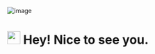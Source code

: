 ![image](https://github.com/user-attachments/assets/56c6709a-1143-4d2e-865e-54558a36d25a)<h1><img src="https://emojis.slackmojis.com/emojis/images/1531849430/4246/blob-sunglasses.gif?1531849430" width="30"/> Hey! Nice to see you.</h1>


